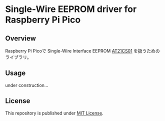 # Single-Wire EEPROM driver for Raspberry Pi Pico

## Overview

Raspberry Pi Picoで Single-Wire Interface EEPROM [AT21CS01](https://www.microchip.com/en-us/product/at21cs01) を扱うためのライブラリ。

## Usage

under construction...

## License

This repository is published under [MIT License](LICENSE).

